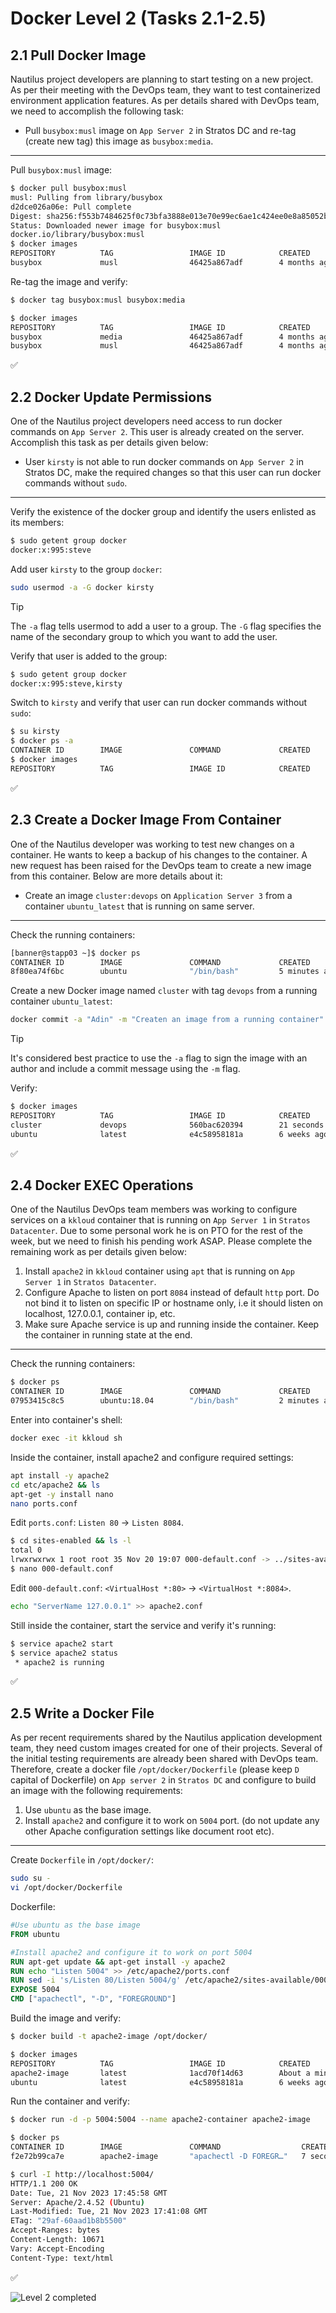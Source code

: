 # Docker Level 2 (Tasks 2.1-2.5)

## 2.1 Pull Docker Image

Nautilus project developers are planning to start testing on a new project. As per their meeting with the DevOps team, they want to test containerized environment application features. As per details shared with DevOps team, we need to accomplish the following task:
- Pull `busybox:musl` image on `App Server 2` in Stratos DC and re-tag (create new tag) this image as `busybox:media`.

---

Pull `busybox:musl` image:
```bash
$ docker pull busybox:musl
musl: Pulling from library/busybox
d2dce026a06e: Pull complete 
Digest: sha256:f553b7484625f0c73bfa3888e013e70e99ec6ae1c424ee0e8a85052bd135a28a
Status: Downloaded newer image for busybox:musl
docker.io/library/busybox:musl
$ docker images
REPOSITORY          TAG                 IMAGE ID            CREATED             SIZE
busybox             musl                46425a867adf        4 months ago        1.41MB
```

Re-tag the image and verify:
```bash
$ docker tag busybox:musl busybox:media

$ docker images
REPOSITORY          TAG                 IMAGE ID            CREATED             SIZE
busybox             media               46425a867adf        4 months ago        1.41MB
busybox             musl                46425a867adf        4 months ago        1.41MB
```
✅

## 2.2 Docker Update Permissions

One of the Nautilus project developers need access to run docker commands on `App Server 2`. This user is already created on the server. Accomplish this task as per details given below:
- User `kirsty` is not able to run docker commands on `App Server 2` in Stratos DC, make the required changes so that this user can run docker commands without `sudo`.

---

Verify the existence of the docker group and identify the users enlisted as its members:
```bash
$ sudo getent group docker
docker:x:995:steve
```

Add user `kirsty` to the group `docker`: 
```bash
sudo usermod -a -G docker kirsty
```

> [!TIP]
> The `-a` flag tells usermod to add a user to a group. The `-G` flag specifies the name of the secondary group to which you want to add the user.

Verify that user is added to the group:
```bash
$ sudo getent group docker
docker:x:995:steve,kirsty
```

Switch to `kirsty` and verify that user can run docker commands without `sudo`:
```bash
$ su kirsty
$ docker ps -a
CONTAINER ID        IMAGE               COMMAND             CREATED             STATUS              PORTS               NAMES
$ docker images
REPOSITORY          TAG                 IMAGE ID            CREATED             SIZE
```
✅

## 2.3 Create a Docker Image From Container

One of the Nautilus developer was working to test new changes on a container. He wants to keep a backup of his changes to the container. A new request has been raised for the DevOps team to create a new image from this container. Below are more details about it:
- Create an image `cluster:devops` on `Application Server 3` from a container `ubuntu_latest` that is running on same server.

---

Check the running containers:
```bash
[banner@stapp03 ~]$ docker ps
CONTAINER ID        IMAGE               COMMAND             CREATED             STATUS              PORTS               NAMES
8f80ea74f6bc        ubuntu              "/bin/bash"         5 minutes ago       Up 5 minutes                            ubuntu_latest
```

Create a new Docker image named `cluster` with tag `devops` from a running container `ubuntu_latest`:
```bash
docker commit -a "Adin" -m "Createn an image from a running container" ubuntu_latest cluster:devops
```

> [!TIP]
> It's considered best practice to use the `-a` flag to sign the image with an author and include a commit message using the `-m` flag.

Verify:
```bash
$ docker images
REPOSITORY          TAG                 IMAGE ID            CREATED             SIZE
cluster             devops              560bac620394        21 seconds ago      124MB
ubuntu              latest              e4c58958181a        6 weeks ago         77.8MB
```
✅

## 2.4 Docker EXEC Operations

One of the Nautilus DevOps team members was working to configure services on a `kkloud` container that is running on `App Server 1` in `Stratos Datacenter`. Due to some personal work he is on PTO for the rest of the week, but we need to finish his pending work ASAP. Please complete the remaining work as per details given below:
1. Install `apache2` in `kkloud` container using `apt` that is running on `App Server 1` in `Stratos Datacenter`.
2. Configure Apache to listen on port `8084` instead of default `http` port. Do not bind it to listen on specific IP or hostname only, i.e it should listen on localhost, 127.0.0.1, container ip, etc.
3. Make sure Apache service is up and running inside the container. Keep the container in running state at the end.

---

Check the running containers:
```bash
$ docker ps
CONTAINER ID        IMAGE               COMMAND             CREATED             STATUS              PORTS               NAMES
07953415c8c5        ubuntu:18.04        "/bin/bash"         2 minutes ago       Up 2 minutes                            kkloud
```

Enter into container's shell:
```bash
docker exec -it kkloud sh
```

Inside the container, install apache2 and configure required settings:
```bash
apt install -y apache2
cd etc/apache2 && ls
apt-get -y install nano
nano ports.conf
```

Edit `ports.conf`: `Listen 80` -> `Listen 8084`.

```bash
$ cd sites-enabled && ls -l
total 0
lrwxrwxrwx 1 root root 35 Nov 20 19:07 000-default.conf -> ../sites-available/000-default.conf
$ nano 000-default.conf
```

Edit `000-default.conf`: `<VirtualHost *:80>` -> `<VirtualHost *:8084>`.

```bash
echo "ServerName 127.0.0.1" >> apache2.conf
```

Still inside the container, start the service and verify it's running:
```bash
$ service apache2 start
$ service apache2 status 
 * apache2 is running
```
✅

## 2.5 Write a Docker File

As per recent requirements shared by the Nautilus application development team, they need custom images created for one of their projects. Several of the initial testing requirements are already been shared with DevOps team. Therefore, create a docker file `/opt/docker/Dockerfile` (please keep `D` capital of Dockerfile) on `App server 2` in `Stratos DC` and configure to build an image with the following requirements:
1. Use `ubuntu` as the base image.
2. Install `apache2` and configure it to work on `5004` port. (do not update any other Apache configuration settings like document root etc).

---

Create `Dockerfile` in `/opt/docker/`:
```bash
sudo su -
vi /opt/docker/Dockerfile
```

Dockerfile:
```Dockerfile
#Use ubuntu as the base image
FROM ubuntu

#Install apache2 and configure it to work on port 5004
RUN apt-get update && apt-get install -y apache2
RUN echo "Listen 5004" >> /etc/apache2/ports.conf
RUN sed -i 's/Listen 80/Listen 5004/g' /etc/apache2/sites-available/000-default.conf
EXPOSE 5004
CMD ["apachectl", "-D", "FOREGROUND"]
```

Build the image and verify:
```bash
$ docker build -t apache2-image /opt/docker/

$ docker images
REPOSITORY          TAG                 IMAGE ID            CREATED              SIZE
apache2-image       latest              1acd70f14d63        About a minute ago   232MB
ubuntu              latest              e4c58958181a        6 weeks ago          77.8MB
```

Run the container and verify:
```bash
$ docker run -d -p 5004:5004 --name apache2-container apache2-image

$ docker ps
CONTAINER ID        IMAGE               COMMAND                  CREATED             STATUS              PORTS                    NAMES
f2e72b99ca7e        apache2-image       "apachectl -D FOREGR…"   7 seconds ago       Up 2 seconds        0.0.0.0:5004->5004/tcp   apache2-container

$ curl -I http://localhost:5004/
HTTP/1.1 200 OK
Date: Tue, 21 Nov 2023 17:45:58 GMT
Server: Apache/2.4.52 (Ubuntu)
Last-Modified: Tue, 21 Nov 2023 17:41:08 GMT
ETag: "29af-60aad1b8b5500"
Accept-Ranges: bytes
Content-Length: 10671
Vary: Accept-Encoding
Content-Type: text/html
```
✅

![Level 2 completed](https://github.com/adinpilavdzija/kodekloud-engineer/assets/65655945/e49efb27-f685-42a5-b0a9-284cc45f3cc3)